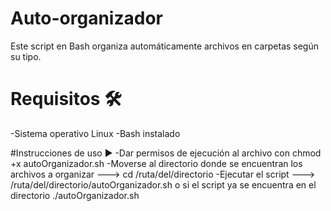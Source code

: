 # Auto-organizador
Este script en Bash organiza automáticamente archivos en carpetas según su tipo.

# Requisitos 🛠
-Sistema operativo Linux
-Bash instalado

#Instrucciones de uso ▶
-Dar permisos de ejecución al archivo con chmod +x autoOrganizador.sh
-Moverse al directorio donde se encuentran los archivos a organizar ---> cd /ruta/del/directorio
-Ejecutar el script ---> /ruta/del/directorio/autoOrganizador.sh o si el script ya se encuentra en el directorio ./autoOrganizador.sh
